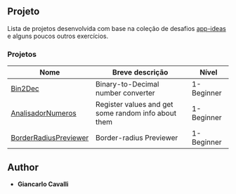 ## Projeto

Lista de projetos desenvolvida com base na coleção de desafios [app-ideas](https://github.com/florinpop17/app-ideas) e alguns poucos outros exercícios.

### Projetos

| Nome                                                                              | Breve descrição                                            | Nível      |
| --------------------------------------------------------------------------------- | ---------------------------------------------------------- | ---------- |
| [Bin2Dec](https://github.com/giancarloCavalli/Bin2Dec)                            | Binary-to-Decimal number converter                         | 1-Beginner |
| [AnalisadorNumeros](https://github.com/giancarloCavalli/AnalisadorNumeros)        | Register values and get some random info about them        | 1-Beginner |
| [BorderRadiusPreviewer](https://github.com/giancarloCavalli/BorderRadiusPreviewer)| Border-radius Previewer                                    | 1-Beginner |

## Author

* **Giancarlo Cavalli**